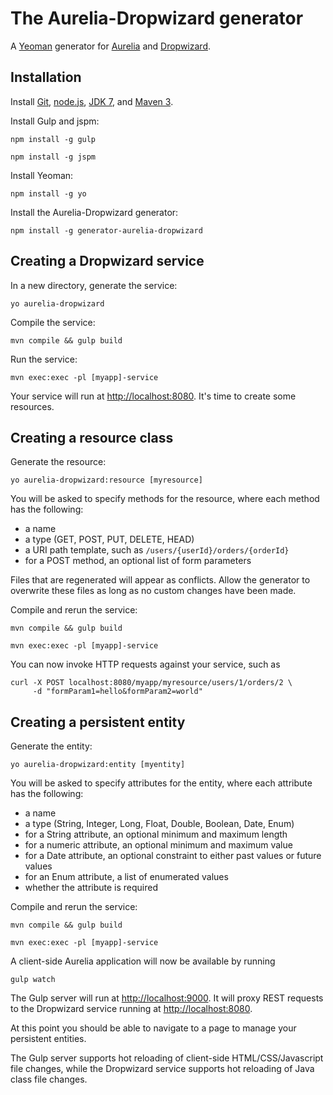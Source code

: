 # The Aurelia-Dropwizard generator 

A [Yeoman](http://yeoman.io) generator for [Aurelia](http://aurelia.io) and [Dropwizard](http://dropwizard.codahale.com).

## Installation

Install [Git](http://git-scm.com), [node.js](http://nodejs.org), [JDK 7](https://www.java.com), and [Maven 3](http://maven.apache.org/).

Install Gulp and jspm:

    npm install -g gulp

    npm install -g jspm

Install Yeoman:

    npm install -g yo

Install the Aurelia-Dropwizard generator:

    npm install -g generator-aurelia-dropwizard

## Creating a Dropwizard service

In a new directory, generate the service:

    yo aurelia-dropwizard

Compile the service:

    mvn compile && gulp build

Run the service:

    mvn exec:exec -pl [myapp]-service

Your service will run at [http://localhost:8080](http://localhost:8080).  It's time to create some resources.

## Creating a resource class

Generate the resource:

    yo aurelia-dropwizard:resource [myresource]

You will be asked to specify methods for the resource, where each method has the following:

- a name
- a type (GET, POST, PUT, DELETE, HEAD)
- a URI path template, such as `/users/{userId}/orders/{orderId}`
- for a POST method, an optional list of form parameters

Files that are regenerated will appear as conflicts.  Allow the generator to overwrite these files as long as no custom changes have been made.

Compile and rerun the service:

    mvn compile && gulp build

    mvn exec:exec -pl [myapp]-service
     
You can now invoke HTTP requests against your service, such as

	curl -X POST localhost:8080/myapp/myresource/users/1/orders/2 \
		 -d "formParam1=hello&formParam2=world"

## Creating a persistent entity

Generate the entity:

    yo aurelia-dropwizard:entity [myentity]

You will be asked to specify attributes for the entity, where each attribute has the following:

- a name
- a type (String, Integer, Long, Float, Double, Boolean, Date, Enum)
- for a String attribute, an optional minimum and maximum length
- for a numeric attribute, an optional minimum and maximum value
- for a Date attribute, an optional constraint to either past values or future values
- for an Enum attribute, a list of enumerated values
- whether the attribute is required

Compile and rerun the service:

    mvn compile && gulp build

    mvn exec:exec -pl [myapp]-service
    
A client-side Aurelia application will now be available by running

	gulp watch
	
The Gulp server will run at [http://localhost:9000](http://localhost:9000).  It will proxy REST requests to the Dropwizard service running at [http://localhost:8080](http://localhost:8080).

At this point you should be able to navigate to a page to manage your persistent entities.  

The Gulp server supports hot reloading of client-side HTML/CSS/Javascript file changes, while the Dropwizard service supports hot reloading of Java class file changes.

